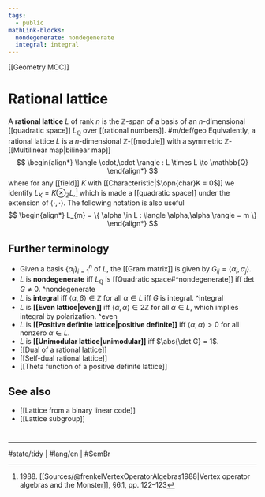 ```yaml
---
tags:
  - public
mathLink-blocks:
  nondegenerate: nondegenerate
  integral: integral
---
```

[[Geometry MOC]]
# Rational lattice

A **rational lattice** $L$ of rank $n$ is the $\mathbb{Z}$-span of a basis of an $n$-dimensional [[quadratic space]] $L_{\mathbb{Q}}$ over [[rational numbers]]. #m/def/geo 
Equivalently, a rational lattice $L$ is a $n$-dimensional $\mathbb{Z}$-[[module]] with a symmetric $\mathbb{Z}$-[[Multilinear map|bilinear map]]
$$
\begin{align*}
\langle \cdot,\cdot \rangle : L \times L \to \mathbb{Q}
\end{align*}
$$
where for any [[field]] $K$ with [[Characteristic|$\opn{char}K = 0$]] we identify $L_{K} = K \otimes_{\mathbb{Z}} L$,[^1988]
which is made a [[quadratic space]] under the extension of $\langle \cdot,\cdot \rangle$.
The following notation is also useful
$$
\begin{align*}
L_{m} = \{ \alpha \in L : \langle \alpha,\alpha \rangle = m \}
\end{align*}
$$


  [^1988]: 1988\. [[Sources/@frenkelVertexOperatorAlgebras1988|Vertex operator algebras and the Monster]], §6.1, pp. 122–123

## Further terminology

- Given a basis $\{ \alpha_{i} \}_{i=1}^n$ of $L$, the [[Gram matrix]] is given by $G_{ij}= \langle \alpha_{i},\alpha_{j} \rangle$.
- $L$ is **nondegenerate** iff $L_{\mathbb{Q}}$ is [[Quadratic space#^nondegenerate]] iff $\det G \neq 0$. ^nondegenerate
- $L$ is **integral** iff $\langle \alpha,\beta \rangle \in \mathbb{Z}$ for all $\alpha \in L$ iff $G$ is integral. ^integral
- $L$ is **[[Even lattice|even]]** iff $\langle \alpha,\alpha \rangle \in 2\mathbb{Z}$ for all $\alpha \in L$, which implies integral by polarization. ^even
- $L$ is **[[Positive definite lattice|positive definite]]** iff $\langle \alpha,\alpha \rangle > 0$ for all nonzero $\alpha \in L$.
- $L$ is **[[Unimodular lattice|unimodular]]** iff $\abs{\det G} = 1$.
- [[Dual of a rational lattice]]
- [[Self-dual rational lattice]]
- [[Theta function of a positive definite lattice]]

## See also

- [[Lattice from a binary linear code]]
- [[Lattice subgroup]]

#
---
#state/tidy | #lang/en | #SemBr
